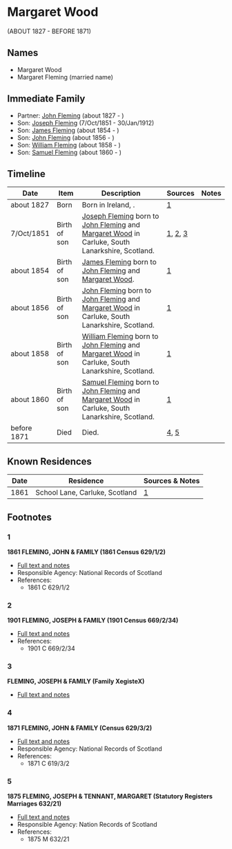 ﻿---
layout: person
subject_key: i50500805
permalink: /people/i50500805
---

# Margaret Wood
(ABOUT 1827 - BEFORE 1871)

## Names

* Margaret Wood
* Margaret Fleming (married name)

## Immediate Family

* Partner: [John Fleming](./@39983533@-john-fleming-b1827-d.md) (about 1827 - )
* Son: [Joseph Fleming](./@57117702@-joseph-fleming-b1851-10-7-d1912-1-30.md) (7/Oct/1851 - 30/Jan/1912)
* Son: [James Fleming](./@45874990@-james-fleming-b1854-d.md) (about 1854 - )
* Son: [John Fleming](./@18678270@-john-fleming-b1856-d.md) (about 1856 - )
* Son: [William Fleming](./@78368531@-william-fleming-b1858-d.md) (about 1858 - )
* Son: [Samuel Fleming](./@19337566@-samuel-fleming-b1860-d.md) (about 1860 - )

## Timeline

Date | Item | Description | Sources | Notes
---|---|---|---|---
about 1827 | Born | Born in Ireland, . | [1](#1) | 
7/Oct/1851 | Birth of son | [Joseph Fleming](./@57117702@-joseph-fleming-b1851-10-7-d1912-1-30.md) born to [John Fleming](./@39983533@-john-fleming-b1827-d.md) and [Margaret Wood](./@50500805@-margaret-wood-b1827-d1871.md) in Carluke, South Lanarkshire, Scotland. | [1](#1), [2](#2), [3](#3) | 
about 1854 | Birth of son | [James Fleming](./@45874990@-james-fleming-b1854-d.md) born to [John Fleming](./@39983533@-john-fleming-b1827-d.md) and [Margaret Wood](./@50500805@-margaret-wood-b1827-d1871.md). | [1](#1) | 
about 1856 | Birth of son | [John Fleming](./@18678270@-john-fleming-b1856-d.md) born to [John Fleming](./@39983533@-john-fleming-b1827-d.md) and [Margaret Wood](./@50500805@-margaret-wood-b1827-d1871.md) in Carluke, South Lanarkshire, Scotland. | [1](#1) | 
about 1858 | Birth of son | [William Fleming](./@78368531@-william-fleming-b1858-d.md) born to [John Fleming](./@39983533@-john-fleming-b1827-d.md) and [Margaret Wood](./@50500805@-margaret-wood-b1827-d1871.md) in Carluke, South Lanarkshire, Scotland. | [1](#1) | 
about 1860 | Birth of son | [Samuel Fleming](./@19337566@-samuel-fleming-b1860-d.md) born to [John Fleming](./@39983533@-john-fleming-b1827-d.md) and [Margaret Wood](./@50500805@-margaret-wood-b1827-d1871.md) in Carluke, South Lanarkshire, Scotland. | [1](#1) | 
before 1871 | Died | Died. | [4](#4), [5](#5) | 

## Known Residences

Date | Residence | Sources & Notes
---|---|---
1861 | School Lane, Carluke, Scotland | [1](#1)

## Footnotes

### 1

**1861 FLEMING, JOHN & FAMILY (1861 Census 629/1/2)**

* [Full text and notes](../sources/@85731728@-1861-fleming,-john-&-family-1861-census-629-1-2-.md)
* Responsible Agency: National Records of Scotland
* References: 
  * 1861 C 629/1/2

### 2

**1901 FLEMING, JOSEPH & FAMILY (1901 Census 669/2/34)**

* [Full text and notes](../sources/@62464591@-1901-fleming,-joseph-&-family-1901-census-669-2-34-.md)
* References: 
  * 1901 C 669/2/34

### 3

**FLEMING, JOSEPH & FAMILY (Family XegisteX)**

* [Full text and notes](../sources/@70335625@-fleming,-joseph-&-family-family-register-.md)

### 4

**1871 FLEMING, JOHN & FAMILY (Census 629/3/2)**

* [Full text and notes](../sources/@93302041@-1871-fleming,-john-&-family-census-629-3-2-.md)
* Responsible Agency: National Records of Scotland
* References: 
  * 1871 C 619/3/2

### 5

**1875 FLEMING, JOSEPH & TENNANT, MARGARET (Statutory Registers Marriages 632/21)**

* [Full text and notes](../sources/@26043109@-1875-fleming,-joseph-&-tennant,-margaret-statutory-registers-marriages-632-21-.md)
* Responsible Agency: Nation Records of Scotland
* References: 
  * 1875 M 632/21

